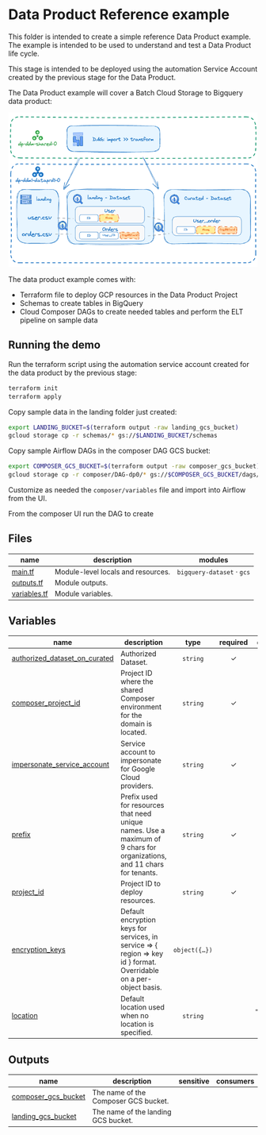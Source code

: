 # Data Product Reference example

This folder is intended to create a simple reference Data Product example. The example is intended to be used to understand and test a Data Product life cycle.

This stage is intended to be deployed using the automation Service Account created by the previous stage for the Data Product.

The Data Product example will cover a Batch Cloud Storage to Bigquery data product:

<p align="center">
  <img src="diagram.png" alt="High level diagram.">
</p>

The data product example comes with:

- Terraform file to deploy GCP resources in the Data Product Project
- Schemas to create tables in BigQuery
- Cloud Composer DAGs to create needed tables and perform the ELT pipeline on sample data

## Running the demo

Run the terraform script using the automation service account created for the data product by the previous stage:

```bash
terraform init
terraform apply
```

Copy sample data in the landing folder just created:

```bash
export LANDING_BUCKET=$(terraform output -raw landing_gcs_bucket)
gcloud storage cp -r schemas/* gs://$LANDING_BUCKET/schemas
```

Copy sample Airflow DAGs in the composer DAG GCS bucket:

```bash
export COMPOSER_GCS_BUCKET=$(terraform output -raw composer_gcs_bucket)
gcloud storage cp -r composer/DAG-dp0/* gs://$COMPOSER_GCS_BUCKET/dags/DAG-dp0/
```

Customize as needed the `composer/variables` file and import into Airflow from the UI.

From the composer UI run the DAG to create

<!-- TFDOC OPTS files:1 show_extra:1 exclude:providers.tf -->
<!-- BEGIN TFDOC -->
## Files

| name | description | modules |
|---|---|---|
| [main.tf](./main.tf) | Module-level locals and resources. | <code>bigquery-dataset</code> · <code>gcs</code> |
| [outputs.tf](./outputs.tf) | Module outputs. |  |
| [variables.tf](./variables.tf) | Module variables. |  |

## Variables

| name | description | type | required | default | producer |
|---|---|:---:|:---:|:---:|:---:|
| [authorized_dataset_on_curated](variables.tf#L16) | Authorized Dataset. | <code>string</code> | ✓ |  |  |
| [composer_project_id](variables.tf#L21) | Project ID where the shared Composer environment for the domain is located. | <code>string</code> | ✓ |  |  |
| [impersonate_service_account](variables.tf#L38) | Service account to impersonate for Google Cloud providers. | <code>string</code> | ✓ |  |  |
| [prefix](variables.tf#L51) | Prefix used for resources that need unique names. Use a maximum of 9 chars for organizations, and 11 chars for tenants. | <code>string</code> | ✓ |  |  |
| [project_id](variables.tf#L60) | Project ID to deploy resources. | <code>string</code> | ✓ |  |  |
| [encryption_keys](variables.tf#L27) | Default encryption keys for services, in service => { region => key id } format. Overridable on a per-object basis. | <code title="object&#40;&#123;&#10;  bigquery &#61; optional&#40;map&#40;string&#41;, &#123;&#125;&#41;&#10;  composer &#61; optional&#40;map&#40;string&#41;, &#123;&#125;&#41;&#10;  storage  &#61; optional&#40;map&#40;string&#41;, &#123;&#125;&#41;&#10;&#125;&#41;">object&#40;&#123;&#8230;&#125;&#41;</code> |  | <code>&#123;&#125;</code> |  |
| [location](variables.tf#L44) | Default location used when no location is specified. | <code>string</code> |  | <code>&#34;europe-west8&#34;</code> |  |

## Outputs

| name | description | sensitive | consumers |
|---|---|:---:|---|
| [composer_gcs_bucket](outputs.tf#L18) | The name of the Composer GCS bucket. |  |  |
| [landing_gcs_bucket](outputs.tf#L23) | The name of the landing GCS bucket. |  |  |
<!-- END TFDOC -->
